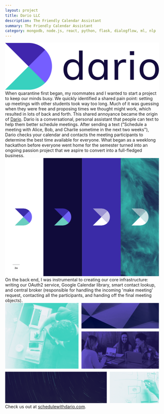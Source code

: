 ```yaml
---
layout: project
title: Dario LLC
description: The Friendly Calendar Assistant
summary: The Friendly Calendar Assistant
category: mongodb, node.js, react, python, flask, dialogflow, ml, nlp
---
```


<a href="https://schedulewithdario.com" target="_blank">
<img src="/assets/img/pro/dario/Dario-logo-color.png" alt="logo"/>
</a>
<br>
When quarantine first began, my roommates and I wanted to start a project to keep our minds busy.  We quickly identified a shared pain point: setting up meetings with other students took way too long.  Much of it was guessing when they were free and proposing times we thought might work, which resulted in lots of back and forth.  This shared annoyance became the origin of <a href="https://schedulewithdario.com" target="_blank">Dario</a>.  Dario is a conversational, personal assistant that people can text to help them better schedule meetings.  After sending a text ("Schedule a meeting with Alice, Bob, and Charlie sometime in the next two weeks"), Dario checks your calendar and contacts the meeting participants to determine the best time available for everyone.  What began as a weeklong hackathon before everyone went home for the semester turned into an ongoing passion project that we aspire to convert into a full-fledged business. <br>

<a href="https://schedulewithdario.com" target="_blank">
<img src="/assets/img/pro/dario/options.png" alt="splash"/>
</a>
<br>
On the back end, I was instrumental to creating our core infrastructure: writing our OAuth2 service, Google Calendar library, smart contact lookup, and central broker (responsible for handling the incoming 'make meeting' request, contacting all the participants, and handing off the final meeting objects). <br>

<a href="https://schedulewithdario.com" target="_blank">
<img src="/assets/img/pro/dario/dario-backgrounds.png" alt="backgrounds"/>
</a>
<br>
Check us out at <a href="https://schedulewithdario.com" target="_blank">schedulewithdario.com</a>.